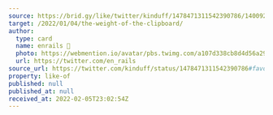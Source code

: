 ```yaml
---
source: https://brid.gy/like/twitter/kinduff/1478471311542390786/1400925932240658436
target: /2022/01/04/the-weight-of-the-clipboard/
author:
  type: card
  name: enrails 
  photo: https://webmention.io/avatar/pbs.twimg.com/a107d338cb8d4d56a29dcbe7d6351ac0fb6a7e6dc0e9c3b9002f911c97168320.png
  url: https://twitter.com/en_rails
source_url: https://twitter.com/kinduff/status/1478471311542390786#favorited-by-1400925932240658436
property: like-of
published: null
published_at: null
received_at: 2022-02-05T23:02:54Z
---
```


